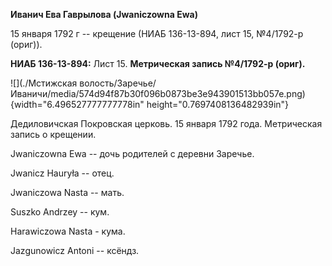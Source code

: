 **Иванич Ева Гаврылова (Jwaniczowna Ewa)**

15 января 1792 г -- крещение (НИАБ 136-13-894, лист 15, №4/1792-р
(ориг)).

**НИАБ 136-13-894:** Лист 15. **Метрическая запись №4/1792-р (ориг).**

![](./Мстижская волость/Заречье/Иваничи/media/574d94f87b30f096b0873be3e943901513bb057e.png){width="6.496527777777778in"
height="0.7697408136482939in"}

Дедиловичская Покровская церковь. 15 января 1792 года. Метрическая
запись о крещении.

Jwaniczowna Ewa -- дочь родителей с деревни Заречье.

Jwanicz Hauryła -- отец.

Jwaniczowa Nasta -- мать.

Suszko Andrzey -- кум.

Harawiczowa Nasta - кума.

Jazgunowicz Antoni -- ксёндз.
